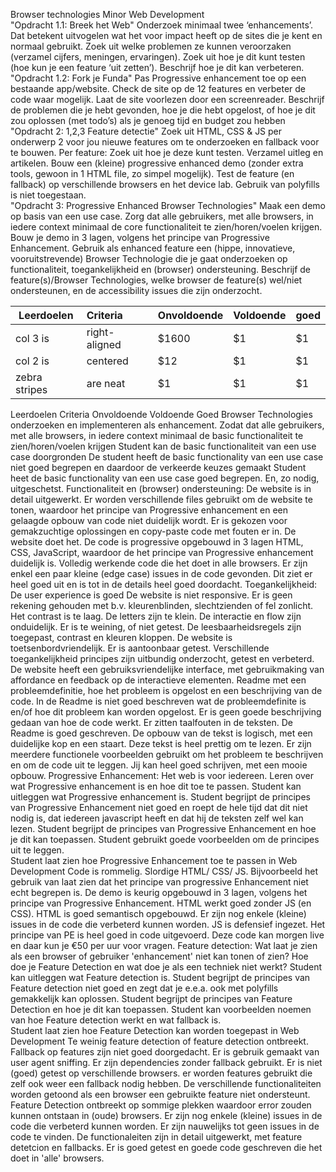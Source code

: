 Browser technologies	Minor Web Development			
	"Opdracht 1.1: 
Breek het Web"	Onderzoek minimaal twee ‘enhancements’. Dat betekent uitvogelen wat het voor impact heeft op de sites die je kent en normaal gebruikt. Zoek uit welke problemen ze kunnen veroorzaken (verzamel cijfers, meningen, ervaringen). Zoek uit hoe je dit kunt testen (hoe kun je een feature ‘uit zetten’). Beschrijf hoe je dit kan verbeteren.		
	"Opdracht 1.2: 
Fork je Funda"	Pas Progressive enhancement toe op een bestaande app/website. Check de site op de 12 features en verbeter de code waar mogelijk. Laat de site voorlezen door een screenreader. Beschrijf de problemen die je hebt gevonden, hoe je die hebt opgelost, of hoe je dit zou oplossen (met todo’s) als je genoeg tijd en budget zou hebben 		
	"Opdracht 2: 
1,2,3 Feature detectie"	Zoek uit HTML, CSS & JS per onderwerp 2 voor jou nieuwe features om te onderzoeken en fallback voor te bouwen. Per feature: Zoek uit hoe je deze kunt testen. Verzamel uitleg en artikelen. Bouw een (kleine) progressive enhanced demo (zonder extra tools, gewoon in 1 HTML file, zo simpel mogelijk). Test de feature (en fallback) op verschillende browsers en het device lab. Gebruik van polyfills is niet toegestaan.		
	"Opdracht 3: 
Progressive Enhanced 
Browser Technologies"	Maak een demo op basis van een use case. Zorg dat alle gebruikers, met alle browsers, in iedere context minimaal de core functionaliteit te zien/horen/voelen krijgen. Bouw je demo in 3 lagen, volgens het principe van Progressive Enhancement.  Gebruik als enhanced feature een (hippe, innovatieve, vooruitstrevende) Browser Technologie die je gaat onderzoeken op functionaliteit, toegankelijkheid en (browser) ondersteuning. Beschrijf de feature(s)/Browser Technologies, welke browser de feature(s) wel/niet ondersteunen, en de accessibility issues die zijn onderzocht. 		

| Leerdoelen    | Criteria      | Onvoldoende  | Voldoende  | goed   |
| ------------- |:--------------| :-----       | :-----     | :----- |
| col 3 is      | right-aligned | $1600        |    $1      |    $1  |
| col 2 is      | centered      |   $12        |    $1      |    $1  |
| zebra stripes | are neat      |    $1        |    $1      |    $1  |


	
Leerdoelen	Criteria	Onvoldoende	Voldoende 	Goed 
Browser Technologies onderzoeken en implementeren als enhancement. Zodat dat alle gebruikers, met alle browsers, in iedere context minimaal de basic functionaliteit te zien/horen/voelen krijgen	Student kan de basic functionaliteit van een use case doorgronden	De student heeft de basic functionality van een use case niet goed begrepen en daardoor de verkeerde keuzes gemaakt	Student heet de basic functionality van een use case goed begrepen. En, zo nodig, uitgeschetst.	
	Functionaliteit en (browser) ondersteuning: De website is in detail uitgewerkt.	Er worden verschillende files gebruikt om de website te tonen, waardoor het principe van Progressive enhancement en een gelaagde opbouw van code niet duidelijk wordt. Er is gekozen voor gemakzuchtige oplossingen en copy-paste code met fouten er in.	De website doet het. De code is progressive opgebouwd in 3 lagen HTML, CSS, JavaScript, waardoor de het principe van Progressive enhancement duidelijk is. 	Volledig werkende code die het doet in alle browsers. Er zijn enkel een paar kleine (edge case) issues in de code gevonden. Dit ziet er heel goed uit en is tot in de details heel goed doordacht. 
	Toegankelijkheid: De user experience is goed	De website is niet responsive. Er is geen rekening gehouden met b.v. kleurenblinden, slechtzienden of fel zonlicht. Het contrast is te laag. De letters zijn te klein. De interactie en flow zijn onduidelijk. Er is te weining, of niet getest. 	De leesbaarheidsregels zijn toegepast, contrast en kleuren kloppen. De website is toetsenbordvriendelijk. Er is aantoonbaar getest.	Verschillende toegankelijkheid principes zijn uitbundig onderzocht, getest en verbeterd. De website heeft een gebruiksvriendelijke interface, met gebruikmaking van affordance en feedback op de interactieve elementen. 
	Readme met een probleemdefinitie, hoe het probleem is opgelost en een beschrijving van de code.	In de Readme is niet goed beschreven wat de probleemdefinite is en/of hoe dit probleem kan worden opgelost. Er is geen goede beschrijving gedaan van hoe de code werkt. Er zitten taalfouten in de teksten. 	De Readme is goed geschreven. De opbouw van de tekst is logisch, met een duidelijke kop en een staart. 	Deze tekst is heel prettig om te lezen. Er zijn meerdere functionele voorbeelden gebruikt om het probleem te beschrijven en om de code uit te leggen. Jij kan heel goed schrijven, met een mooie opbouw. 
Progressive Enhancement: Het web is voor iedereen. Leren over wat Progressive enhancement is en hoe dit toe te passen.	Student kan uitleggen wat Progressive enhancement is. 	Student begrijpt de principes van Progressive Enhancement niet goed en roept de hele tijd dat dit niet nodig is, dat iedereen javascript heeft en dat hij de teksten zelf wel kan lezen.	Student begrijpt de principes van Progressive Enhancement en hoe je dit kan toepassen. Student gebruikt goede voorbeelden om de principes uit te leggen. 	
	Student laat zien hoe Progressive Enhancement toe te passen in Web Development	Code is rommelig. Slordige HTML/ CSS/ JS. Bijvoorbeeld het gebruik van <noscript> laat zien dat het principe van progressive Enhancement niet echt begrepen is.	De demo is keurig opgebouwd in 3 lagen, volgens het principe van Progressive Enhancement. HTML werkt goed zonder JS (en CSS). HTML is goed semantisch opgebouwd. Er zijn nog enkele (kleine) issues in de code die verbeterd kunnen worden. 	JS is defensief ingezet. Het principe van PE is heel goed in code uitgevoerd. Deze code kan morgen live en daar kun je €50 per uur voor vragen.
Feature detection: Wat laat je zien als een browser of gebruiker 'enhancement' niet kan tonen of zien? Hoe doe je Feature Detection en wat doe je als een techniek niet werkt?	Student kan uitleggen wat Feature detection is.	Student begrijpt de principes van Feature detection niet goed en zegt dat je e.e.a. ook met polyfills gemakkelijk kan oplossen. 	Student begrijpt de principes van Feature Detection en hoe je dit kan toepassen.  Student kan voorbeelden noemen van hoe Feature detection werkt en wat fallback is. 	
	Student laat zien hoe Feature Detection kan worden toegepast in Web Development	Te weinig feature detection of feature detection ontbreekt. Fallback op features zijn niet goed doorgedacht. Er is gebruik gemaakt van user agent sniffing.  Er zijn dependencies zonder fallback gebruikt. Er is niet (goed) getest op verschillende browsers. er worden features gebruikt die zelf ook weer een fallback nodig hebben. 	De verschillende functionaliteiten worden getoond als een browser een gebruikte feature niet ondersteunt. Feature Detection ontbreekt op sommige plekken waardoor error zouden kunnen ontstaan in (oude) browsers. Er zijn nog enkele (kleine) issues in de code die verbeterd kunnen worden. 	Er zijn nauwelijks tot geen issues in de code te vinden. De functionaleiten zijn in detail uitgewerkt, met feature detetcion en fallbacks. Er is goed getest en goede code geschreven die het doet in 'alle' browsers.